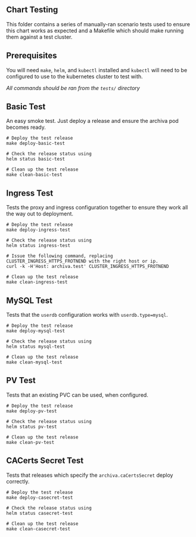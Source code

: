## Chart Testing

This folder contains a series of manually-ran scenario tests used to ensure this chart works as expected and a Makefile which should make running them against a test cluster.

## Prerequisites

You will need `make`, `helm`, and `kubectl` installed and `kubectl` will need to be configured to use to the kubernetes cluster to test with.

_All commands should be ran from the `tests/` directory_

## Basic Test

An easy smoke test. Just deploy a release and ensure the archiva pod becomes ready.

```
# Deploy the test release
make deploy-basic-test

# Check the release status using
helm status basic-test

# Clean up the test release
make clean-basic-test
```

## Ingress Test

Tests the proxy and ingress configuration together to ensure they work all the way out to deployment.

```
# Deploy the test release
make deploy-ingress-test

# Check the release status using
helm status ingress-test

# Issue the following command, replacing CLUSTER_INGRESS_HTTPS_FROTNEND with the right host or ip.
curl -k -H'Host: archiva.test' CLUSTER_INGRESS_HTTPS_FROTNEND

# Clean up the test release
make clean-ingress-test
```

## MySQL Test

Tests that the `userdb` configuration works with `userdb.type=mysql`.

```
# Deploy the test release
make deploy-mysql-test

# Check the release status using
helm status mysql-test

# Clean up the test release
make clean-mysql-test
```

## PV Test

Tests that an existing PVC can be used, when configured.

```
# Deploy the test release
make deploy-pv-test

# Check the release status using
helm status pv-test

# Clean up the test release
make clean-pv-test
```

## CACerts Secret Test

Tests that releases which specify the `archiva.caCertsSecret` deploy correctly.

```
# Deploy the test release
make deploy-casecret-test

# Check the release status using
helm status casecret-test

# Clean up the test release
make clean-casecret-test
```
